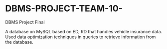 # DBMS-PROJECT-TEAM-10-
DBMS Project Final

A database on MySQL based on ED, RD that handles vehicle insurance data. Used data optimization techniques in queries to retrieve information from the database.

